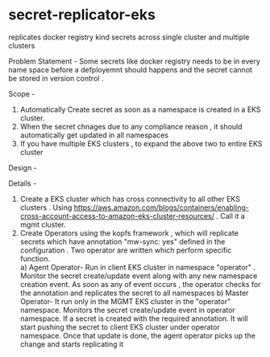 # secret-replicator-eks
replicates docker registry kind secrets across single cluster and multiple clusters

Problem Statement - Some secrets like docker registry needs to be in every name space before a defployemnt should happens and the secret cannot be stored in version control . 

Scope - 
1) Automatically Create secret as soon as a namespace is created in a EKS cluster.
2) When the secret chnages due to any compliance reason , it should automatically get updated in all namespaces 
3) If you have multiple EKS clusters , to expand the above two to entire EKS cluster 


Design - 







Details - 

1) Create a EKS cluster which has cross connectivity to all other EKS clusters . Using https://aws.amazon.com/blogs/containers/enabling-cross-account-access-to-amazon-eks-cluster-resources/ . Call it a mgmt cluster.
2) Create Operators using the kopfs framework , which will replicate secrets which have annotation "mw-sync: yes" defined in the configuration . Two operator are written which perform specific function.  
      a) Agent Operator- Run in client EKS cluster in namespace "operator" . Monitor the secret create/update event along with any new namespace creation event. As soon as any of 
         event occurs , the operator checks for the annotation and replicates the secret to all namespaces
      b) Master Operator- It run only in the MGMT EKS cluster in the "operator" namespace. Monitors the secret create/update event in operator namespace. If a secret is created            with the  required annotation. It will start pushing the secret to client EKS cluster under operator namespace. Once that update is done, the agent operator picks up the          change and starts replicating it 
  


